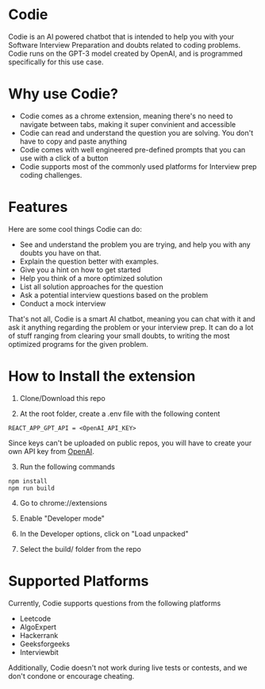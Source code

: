 # Codie

Codie is an AI powered chatbot that is intended to help you with your Software Interview Preparation and doubts related to coding problems. Codie runs on the GPT-3 model created by OpenAI, and is programmed specifically for this use case.  

# Why use Codie?
- Codie comes as a chrome extension, meaning there's no need to navigate between tabs, making it super convinient and accessible
- Codie can read and understand the question you are solving. You don't have to copy and paste anything
- Codie comes with well engineered pre-defined prompts that you can use with a click of a button
- Codie supports most of the commonly used platforms for Interview prep coding challenges.

# Features
Here are some cool things Codie can do:  
- See and understand the problem you are trying, and help you with any doubts you have on that.  
- Explain the question better with examples.  
- Give you a hint on how to get started
- Help you think of a more optimized solution
- List all solution approaches for the question
- Ask a potential interview questions based on the problem
- Conduct a mock interview

That's not all, Codie is a smart AI chatbot, meaning you can chat with it and ask it anything regarding the problem or your interview prep. It can do a lot of stuff ranging from clearing your small doubts, to writing the most optimized programs for the given problem. 

# How to Install the extension

1. Clone/Download this repo

2. At the root folder, create a .env file with the following content
```
REACT_APP_GPT_API = <OpenAI_API_KEY>
```
Since keys can't be uploaded on public repos, you will have to create your own API key from [OpenAI](https://platform.openai.com/account/api-keys).

3. Run the following commands
```
npm install
npm run build
```

4. Go to chrome://extensions  
 
5. Enable "Developer mode"

6. In the Developer options, click on "Load unpacked"  

7. Select the build/ folder from the repo

# Supported Platforms
Currently, Codie supports questions from the following platforms
- Leetcode
- AlgoExpert
- Hackerrank
- Geeksforgeeks
- Interviewbit

Additionally, Codie doesn't not work during live tests or contests, and we don't condone or encourage cheating.
 

